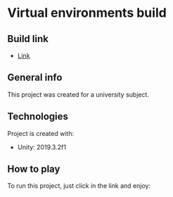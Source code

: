 # Virtual environments build

## Build link
* [Link](https://josvilg.itch.io/entorns)

## General info
This project was created for a university subject.
	
## Technologies
Project is created with:
* Unity: 2019.3.2f1
	
## How to play
To run this project, just click in the link and enjoy: